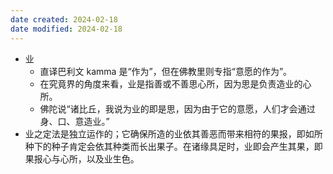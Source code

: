 ```yaml
---
date created: 2024-02-18
date modified: 2024-02-18
---
```

- 业
    - 直译巴利文 kamma 是“作为”，但在佛教里则专指“意愿的作为”。
    - 在究竟界的角度来看，业是指善或不善思心所，因为思是负责造业的心所。
    - 佛陀说“诸比丘，我说为业的即是思，因为由于它的意愿，人们才会通过身、口、意造业。”
- 业之定法是独立运作的；它确保所造的业依其善恶而带来相符的果报，即如所种下的种子肯定会依其种类而长出果子。在诸缘具足时，业即会产生其果，即果报心与心所，以及业生色。
